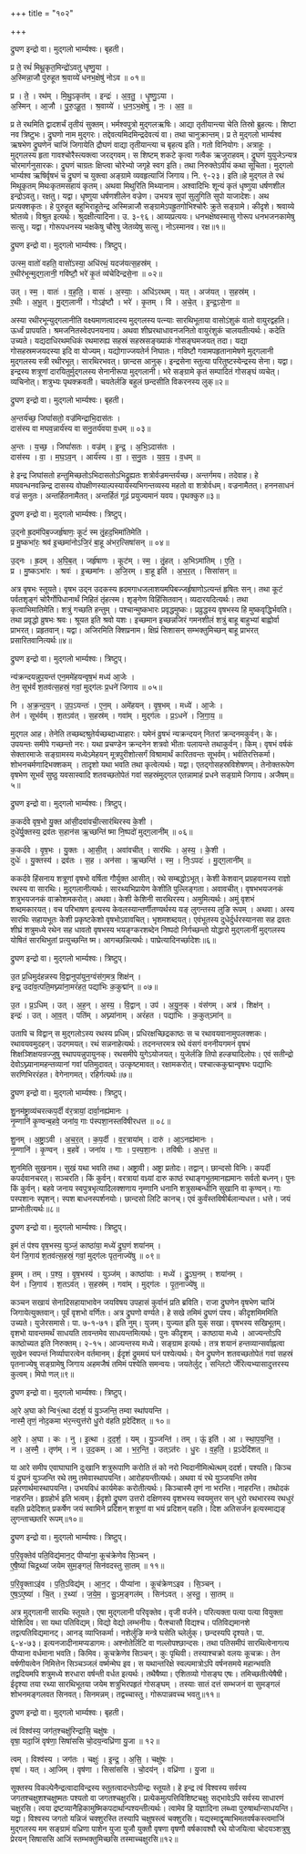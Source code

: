 +++
title = "१०२"

+++


द्रुघण इन्द्रो वा। मुद्गलो भार्म्यश्वः। बृहती।

प्र ते॒ रथं॑ मिथू॒कृत॒मिन्द्रो॑ऽवतु धृष्णु॒या ।  
अ॒स्मिन्ना॒जौ पु॑रुहूत श्र॒वाय्ये॑ धनभ॒क्षेषु॑ नोऽव ॥ ०१॥

प्र । ते॒ । रथ॑म् । मि॒थु॒ऽकृत॑म् । इन्द्रः॑ । अ॒व॒तु॒ । धृ॒ष्णु॒ऽया ।  
अ॒स्मिन् । आ॒जौ । पु॒रु॒ऽहू॒त॒ । श्र॒वाय्ये॑ । ध॒न॒ऽभ॒क्षेषु॑ । नः॒ । अ॒व॒ ॥

प्र ते रथमिति द्वादशर्चं तृतीयं सुक्तम्। भर्मश्वपुत्रो मुद्गलऋषिः। आद्या तृतीयान्त्या चेति तिस्रो ब्रुहत्यः। शिष्टा नव त्रिष्टुभः। द्रुघणो नाम मुद्गरः। तद्देवत्यमिदमिन्द्रदेवत्यं वा। तथा चानुक्रान्तम्। प्र ते मुद्गलो भार्म्यश्व ऋषभेण द्रुघणेन चाजिं जिगायेति द्रौघणं वाद्या तृतीयान्त्या च बृहत्य इति। गतो विनियोगः। अत्राहुः । मुद्गलस्य हृता गावश्चोरैस्त्यक्त्वा जरद्गवम्। स शिष्टम् शकटे कृत्वा गत्वैक ऋजुराहवम्। द्रुघणं युयुजेऽन्यत्र चोरमार्गनुसारकः। द्रुघणं चाग्रतः क्षिप्त्वा चोरेभ्यो जगृहे स्वग इति। तथा निरुक्तेऽपीयं कथा सूचिता। मुद्गलो भार्म्यश्व ऋषिर्वृषभं च द्रुघणं च युक्त्वा अङ्ग्रामे व्यवहृत्याजिं जिगाय। नि. ९-२३। इति॥हे मुद्गल ते रथं मिथूकृतम् मिथःकृतमसहायं कृतम्। अथवा मिथुरिति मिथ्यानाम। अश्वादिभिः शून्यं कृतं धृष्णुया धर्षणशील इन्द्रोऽवतु। रक्षतु। यद्वा। धृष्णुया धर्षणशीलेन वज्रेण। उभयत्र सुपां सुलुगिति सुपो याजादेशः। अथ प्रत्यक्शकृतः। हे पुरुहूत बहुभिराहूतेन्द्र अस्मिन्नाजौ सङ्ग्रामेऽपह्रुतगोभिश्चोरैः क्रुते सङ्ग्रामे। कीदृशे। श्रवाय्ये श्रोतव्ये। विश्रुत इत्यर्थः। श्रुदक्षीत्यादिना। उ. ३-९६। आय्यप्रत्ययः। धनभक्षेष्वस्मासु गोरूप धनभजनकामेषु सत्सु। यद्वा। गोरूपधनस्य भक्षकेषु चौरेषु जेतव्येषु सत्सु। नोऽस्मानव। रक्ष॥१॥

द्रुघण इन्द्रो वा। मुद्गलो भार्म्यश्वः। त्रिष्टुप्।

उत्स्म॒ वातो॑ वहति॒ वासो॑ऽस्या॒ अधि॑रथं॒ यदज॑यत्स॒हस्र॑म् ।  
र॒थीर॑भून्मुद्ग॒लानी॒ गवि॑ष्टौ॒ भरे॑ कृ॒तं व्य॑चेदिन्द्रसे॒ना ॥ ०२॥

उत् । स्म॒ । वातः॑ । व॒ह॒ति॒ । वासः॑ । अ॒स्याः॒ । अधि॑ऽरथम् । यत् । अज॑यत् । स॒हस्र॑म् ।  
र॒थीः । अ॒भू॒त् । मु॒द्ग॒लानी॑ । गोऽइ॑ष्टौ । भरे॑ । कृ॒तम् । वि । अ॒चे॒त् । इ॒न्द्र॒ऽसे॒ना ॥

अस्या रथीरभून्युद्गलानीति वक्ष्यमाणत्वादस्य मुद्गलस्य पत्न्याः सारथिभूताया वासोऽंशुकं वातो वायुरद्वहति। ऊर्ध्वं प्रापयति। श्रमजनितस्वेदपनयनाय। अथवा शीघ्ररथाधावनजनितो वायुरंशुकं चालयतीत्यर्थः। कदेति उच्यते। यद्यदाधिरथमधिकं रथमारुह्य सहस्रं सहस्रसङ्ख्याकं गोसङ्घमजयत् तदा। यद्या गोसहस्रमजयदस्या इदि वा योज्यम्। यद्योगाज्जयतेर्न निघातः। गविष्टौ गवामपहृतानामेषणे मुद्गलानी मुद्गलस्य स्त्री रथीरभूत्। सारथिरभवत्। छान्दस आनुक्। इन्द्रसेना स्तुत्या परितुष्टस्येन्द्रस्य सेना। यद्वा। इन्द्रस्य शत्रूणां दारयितुर्मुद्गलस्य सेनानीरूपा मुद्गलानी। भरे सङ्ग्रामे कृतं सम्पादितं गोसङ्घं व्यचेत्। व्यचिनोत्। शत्रुभ्यः पृथक्क्रवती। चयतेर्लङि बहुलं छन्दसीति विकरनस्य लुक्॥२॥

द्रुघण इन्द्रो वा। मुद्गलो भार्म्यश्वः। बृहती।

अ॒न्तर्य॑च्छ॒ जिघां॑सतो॒ वज्र॑मिन्द्राभि॒दास॑तः ।  
दास॑स्य वा मघव॒न्नार्य॑स्य वा सनु॒तर्य॑वया व॒धम् ॥ ०३॥

अ॒न्तः । य॒च्छ॒ । जिघां॑सतः । वज्र॑म् । इ॒न्द्र॒ । अ॒भि॒ऽदास॑तः ।  
दास॑स्य । वा॒ । म॒घ॒ऽव॒न् । आर्य॑स्य । वा॒ । स॒नु॒तः । य॒व॒य॒ । व॒धम् ॥

हे इन्द्र जिघांसतो हन्तुमिच्छतोऽभिदासतोऽभिद्रुह्यतः शत्रोर्वज्रमन्तर्यच्छ। अन्तर्गमय। तदेवाह। हे मघवन्धनवन्निन्द्र दासस्य वोपक्षीणस्याल्पस्यार्यस्यभिगन्तव्यस्य महतो वा शत्रोर्वधम्। वज्रनामैतत्। हननसाधनं वज्रं सनुतः। अन्तर्हितनामैतत्। अन्तर्हितं गूढं प्रयुज्यमानं यवय। पृथक्कुरु॥३॥

द्रुघण इन्द्रो वा। मुद्गलो भार्म्यश्वः। त्रिष्टुप्।

उ॒द्नो ह्र॒दम॑पिब॒ज्जर्हृ॑षाणः॒ कूटं॑ स्म तृं॒हद॒भिमा॑तिमेति ।  
प्र मु॒ष्कभा॑रः॒ श्रव॑ इ॒च्छमा॑नोऽजि॒रं बा॒हू अ॑भर॒त्सिषा॑सन् ॥ ०४॥

उ॒द्नः । ह्र॒दम् । अ॒पि॒ब॒त् । जर्हृ॑षाणः । कूट॑म् । स्म॒ । तृं॒हत् । अ॒भिऽमा॑तिम् । ए॒ति॒ ।  
प्र । मु॒ष्कऽभा॑रः । श्रवः॑ । इ॒च्छमा॑नः । अ॒जि॒रम् । बा॒हू इति॑ । अ॒भ॒र॒त् । सिसा॑सन् ॥

अत्र वृषभः स्तूयते। वृषभ उद्न उदकस्य ह्रदमगाधजलाशयमपिबज्जर्हृषाणोऽत्यन्तं हृषितः सन्। तथा कूटं पर्वतशृङ्गं चोरैर्गोपिधानार्थं निहितं तृंहत्स्म। शृङ्गेण विहिंसितवान्। व्यदारयदित्यर्थः। तथा कृत्वाभिमातिमेति। शत्रुं गच्छति हन्तुम् । पश्चान्मुष्कभारः प्रवृद्धमुष्कः। प्रव्रुद्धस्य वृषभस्य हि मुष्कवृद्धिर्भवति। तथा प्रवृद्धो व्रुषभः श्रवः। श्रूयत इति श्रवो यशः। इच्छमान इच्छन्नजिरं गमनशीलं शत्रुं बाहू बाहुभ्यां बाह्वोर्वा प्राभरत्। प्रहृतवान्। यद्वा। अजिरमिति क्शिप्रनाम। क्षिप्रं सिशासन् सम्भक्तुमिच्छन् बाहू प्राभरत् प्रसारितवानित्यर्थः॥४॥

द्रुघण इन्द्रो वा। मुद्गलो भार्म्यश्वः। त्रिष्टुप्।

न्य॑क्रन्दयन्नुप॒यन्त॑ एन॒ममे॑हयन्वृष॒भं मध्य॑ आ॒जेः ।  
तेन॒ सूभ॑र्वं श॒तव॑त्स॒हस्रं॒ गवां॒ मुद्ग॑लः प्र॒धने॑ जिगाय ॥ ०५॥

नि । अ॒क्र॒न्द॒य॒न् । उ॒प॒ऽयन्तः॑ । ए॒न॒म् । अमे॑हयन् । वृ॒ष॒भम् । मध्ये॑ । आ॒जेः ।  
तेन॑ । सूभ॑र्वम् । श॒तऽव॑त् । स॒हस्र॑म् । गवा॑म् । मुद्ग॑लः । प्र॒ऽधने॑ । जि॒गा॒य॒ ॥

मुद्गल आह। तेनेति तच्छब्दश्रुतेर्यच्छब्दाध्याहारः। यमेनं व्रुषभं न्यक्रन्दयन् नितरां क्रन्दनमकुर्वन्। के। उपयन्तः समीपे गच्छन्तो नरः। यथा प्रचण्डेन क्रन्दनेन शत्रवो भीताः पलायन्ते तथाकुर्वन्। किम्। वृषभं वर्षकं सेक्तारमाजेः सङ्ग्रामस्य मध्येऽमेहयन् मूत्रपुरीशोत्सर्गं विश्रामार्थं कारितवन्तः सूभर्वम्। भर्वतिरत्तिकर्मा। शोभनचर्मणादिभक्शकम् । तादृशो यथा भवति तथा कृत्वेत्यर्थः। यद्वा। एतद्गोसहस्रविशेषणम्। तेनोक्तरूपेण वृषभेण सूभर्वं सुष्ठु यवसास्वादि शतवच्छतोपेतं गवां सहस्रंमुद्गल एतन्नामाहं प्रधने सङ्ग्रामे जिगाय। अजैषम्॥५॥

द्रुघण इन्द्रो वा। मुद्गलो भार्म्यश्वः। त्रिष्टुप्।

क॒कर्द॑वे वृष॒भो यु॒क्त आ॑सी॒दवा॑वची॒त्सार॑थिरस्य के॒शी ।  
दुधे॑र्यु॒क्तस्य॒ द्रव॑तः स॒हान॑स ऋ॒च्छन्ति॑ ष्मा नि॒ष्पदो॑ मुद्ग॒लानी॑म् ॥ ०६॥

क॒कर्द॑वे । वृ॒ष॒भः । यु॒क्तः । आ॒सी॒त् । अवा॑वचीत् । सार॑थिः । अ॒स्य॒ । के॒शी ।  
दुधेः॑ । यु॒क्तस्य॑ । द्रव॑तः । स॒ह । अन॑सा । ऋ॒च्छन्ति॑ । स्म॒ । निः॒ऽपदः॑ । मु॒द्ग॒लानी॑म् ॥

ककर्दवे हिंसनाय शत्रूणां वृषभो वर्षिता गौर्युक्त आसीत्। रथे सम्बद्धोऽभूत्। केशी केशवान् प्रग्रहवानस्य राज्ञो रथस्य वा सारथिः। मुद्गलानीत्यर्थः। सारथ्यभिप्रायेण केशीति पुल्लिङ्गता। अवावचीत्। वृषभभयजनकं शत्रुभयजनकं वाक्रोशमकरोत्। अथवा। केशी केशिनी सारथिरस्य। अमुमित्यर्थः। अमुं वृशभं शब्दमकारयत्। वच परिभाषण इत्यस्य केवलस्यान्तर्णीतण्यर्थस्य यङ् लुगन्तस्य लुङि रूपम् । अथवा। अस्य सारथिः सहायभूतः केशी प्रकृष्टकेशो वृषभोऽवावचित्। भृशमशब्दयत्। एवंभूतस्य दुधेर्दुर्धरस्यानसा सह द्रवतः शीघ्रं शत्रुमध्ये रथेन सह धावतो वृषभस्य भयङ्ग्करशब्देन निष्पदो निर्गच्छन्तो योद्धारो मुद्गलानीं मुद्गलस्य योषितं सारथिभुतां प्रत्युच्छन्ति ष्म। आगच्छन्नित्यर्थः। पाघ्रेत्यादिनर्च्छादेशः॥६॥

द्रुघण इन्द्रो वा। मुद्गलो भार्म्यश्वः। त्रिष्टुप्।

उ॒त प्र॒धिमुद॑हन्नस्य वि॒द्वानुपा॑युन॒ग्वंस॑ग॒मत्र॒ शिक्ष॑न् ।  
इन्द्र॒ उदा॑व॒त्पति॒मघ्न्या॑ना॒मरं॑हत॒ पद्या॑भिः क॒कुद्मा॑न् ॥ ०७॥

उ॒त । प्र॒ऽधिम् । उत् । अ॒ह॒न् । अ॒स्य॒ । वि॒द्वान् । उप॑ । अ॒यु॒न॒क् । वंस॑गम् । अत्र॑ । शिक्ष॑न् ।  
इन्द्रः॑ । उत् । आ॒व॒त् । पति॑म् । अघ्न्या॑नाम् । अरं॑हत । पद्या॑भिः । क॒कुत्ऽमा॑न् ॥

उतापि च विद्वान् स मुद्गलोऽस्य रथस्य प्रधिम्। प्रधिरक्षच्छिद्रकाष्ठः स च रथावयवानामुपलक्शकः। रथावयवमुदहन्। उदगमयत्। रथं सन्ननाहेत्यर्थः। तदनन्तरमत्र रथे वंसगं वननीयगमनं वृषभं शिक्षञ्शिक्षयन्रज्जुषु स्थापयन्नुपायुनक्। रथसमीपे युगेऽयोजयत्। युजेर्लङि तिपो हल्ङ्यादिलोपः। एवं सतीन्द्रो देवोऽघ्न्यानामहन्तव्यानां गवां पतिमुदावत्। उत्कृष्टमावत्। रक्षामकरोत्। पश्चात्ककुद्मान्वृषभः पद्याभिः सरणिभिररंहत। वेगेनागमत्। रहिर्गत्यर्थः॥७॥

द्रुघण इन्द्रो वा। मुद्गलो भार्म्यश्वः। त्रिष्टुप्।

शु॒नम॑ष्ट्रा॒व्य॑चरत्कप॒र्दी व॑र॒त्रायां॒ दार्वा॒नह्य॑मानः ।  
नृ॒म्णानि॑ कृ॒ण्वन्ब॒हवे॒ जना॑य॒ गाः प॑स्पशा॒नस्तवि॑षीरधत्त ॥ ०८॥

शु॒नम् । अ॒ष्ट्रा॒ऽवी । अ॒च॒र॒त् । क॒प॒र्दी । व॒र॒त्राया॑म् । दारु॑ । आ॒ऽनह्य॑मानः ।  
नृ॒म्णानि॑ । कृ॒ण्वन् । ब॒हवे॑ । जना॑य । गाः । प॒स्प॒शा॒नः । तवि॑षीः । अ॒ध॒त्त॒ ॥

शुनमिति सुखनाम। सुखं यथा भवति तथा। अष्ट्रावी। अष्ट्रा प्रतोदः। तद्वान्। छान्दसो विनिः। कपर्दी कपर्दवानचरत्। सञ्चरति। किं कुर्वन्। वरत्रायां वध्र्यां दारु काष्ठं रथाङ्गभुतमानह्यमानः सर्वतो बध्नन्। पुनः किं कुर्वन्। बहवे जनाय स्वपुत्रभृत्यादिलक्शणाय नृम्णानि धनानि शत्रुसम्बन्धीनि सुखानि वा कृण्वन्। गाः पस्पशानः स्पृशन्। स्पश बाधनस्पर्शनयोः। छान्दसो लिटि कानच्। एवं कुर्वंस्तविषीर्बलान्यधत्त। धत्ते। जयं प्राप्नोतीत्यर्थः॥८॥

द्रुघण इन्द्रो वा। मुद्गलो भार्म्यश्वः। त्रिष्टुप्।

इ॒मं तं प॑श्य वृष॒भस्य॒ युञ्जं॒ काष्ठा॑या॒ मध्ये॑ द्रुघ॒णं शया॑नम् ।  
येन॑ जि॒गाय॑ श॒तव॑त्स॒हस्रं॒ गवां॒ मुद्ग॑लः पृत॒नाज्ये॑षु ॥ ०९॥

इ॒मम् । तम् । प॒श्य॒ । वृ॒ष॒भस्य॑ । युञ्ज॑म् । काष्ठा॑याः । मध्ये॑ । द्रु॒ऽघ॒नम् । शया॑नम् ।  
येन॑ । जि॒गाय॑ । श॒तऽव॑त् । स॒हस्र॑म् । गवा॑म् । मुद्ग॑लः । पृ॒त॒नाज्ये॑षु ॥

कञ्चन सखायं सेनादिसहायाभावेन जयविषय उपहासं कुर्वानं प्रति ब्रविति। राजा द्रुघणेन वृषभेण चाजिं जिगायेत्युक्तवान्। पूर्वं वृशभो वर्णितः। अत्र द्रुघणो वर्ण्यते। हे सखे तमिमं द्रुघणं पश्य। कीदृशमिममिति उच्यते। युजेरसमासे। पा. ७-१-७१। इति नुम्। युजम्। युज्यत इति युक् सखा। वृषभस्य सखिभूतम्। वृशभो यावन्तमर्थं साधयति तावन्तमेव साधयन्तमित्यर्थः। पुनः कीदृशम् । काष्ठाया मध्ये । आज्यन्तोऽपि काष्ठोच्यत इति निरुक्तम्। २-१५। आज्यन्तस्य मध्ये। सङ्ग्राम इत्यर्थः। तत्र शयानं हन्तव्यान्सर्वाह्नत्वा सुखेन स्वपन्तं निर्व्यापारत्वेन वर्तमानम्। ईदृशं द्रुममयं घनं पश्येत्यर्थः। येन द्रुघणेन शतवच्छतोपेतं गवां सहस्रं पृतनाज्येषु सङ्ग्रामेषु जिगाय अहमजैषं तमिमं पश्येति समन्वयः। जयतेर्लुट्। सन्लिटो र्जेरित्यभ्यासादुत्तरस्य कुत्वम्। मिपो णल्॥९॥

द्रुघण इन्द्रो वा। मुद्गलो भार्म्यश्वः। त्रिष्टुप्।

आ॒रे अ॒घा को न्वि१॒॑त्था द॑दर्श॒ यं यु॒ञ्जन्ति॒ तम्वा स्था॑पयन्ति ।  
नास्मै॒ तृणं॒ नोद॒कमा भ॑र॒न्त्युत्त॑रो धु॒रो व॑हति प्र॒देदि॑शत् ॥ १०॥

आ॒रे । अ॒घा । कः । नु । इ॒त्था । द॒द॒र्श॒ । यम् । यु॒ञ्जन्ति॑ । तम् । ऊं॒ इति॑ । आ । स्था॒प॒य॒न्ति॒ ।  
न । अ॒स्मै॒ । तृण॑म् । न । उ॒द॒कम् । आ । भ॒र॒न्ति॒ । उत्ऽत॑रः । धु॒रः । व॒ह॒ति॒ । प्र॒ऽदेदि॑शत् ॥

या आरे समीप एवाघाघानि दुःखानि शत्रुरूपाणि करोति तं को नरो न्विदानीमित्थेत्थम् ददर्श। पश्यति। किञ्च यं द्रुघनं युञ्जन्ति रथे तमु तमेवास्थापयन्ति। आरोहयन्तीत्यर्थः। अथवा यं रथे युञ्जयन्ति तमेव प्रहरणार्थमास्थापयन्ति। उभयविधं कार्यमेकः करोतीत्यर्थः। किञ्चास्मै तृणं ना भरन्ति। नाहरन्ति। तथोदकं नाहरन्ति। हृग्रहोर्भ इति भत्वम्। ईदृशो द्रुघण उत्तरो दक्षिणस्य वृशभस्य स्वयमुत्तर सन् धुरो रथभारस्य रथधुरं वहति प्रदेदिशत् प्रकर्षेण जयं स्वामिने प्रदिशन् शत्रूणां वा भयं प्रदिशन् वहति। दिश अतिसर्जन इत्यस्माद्यङ् लुगन्ताच्छतरि रूपम्॥१०॥

द्रुघण इन्द्रो वा। मुद्गलो भार्म्यश्वः। त्रिष्टुप्।

प॒रि॒वृ॒क्तेव॑ पति॒विद्य॑मान॒ट् पीप्या॑ना॒ कूच॑क्रेणेव सि॒ञ्चन् ।  
ए॒षै॒ष्या॑ चिद्र॒थ्या॑ जयेम सुम॒ङ्गलं॒ सिन॑वदस्तु सा॒तम् ॥ ११॥

प॒रि॒वृ॒क्ताऽइ॑व । प॒ति॒ऽविद्य॑म् । आ॒न॒ट् । पीप्या॑ना । कूच॑क्रेणऽइव । सि॒ञ्चन् ।  
ए॒ष॒ऽए॒ष्या॑ । चि॒त् । र॒थ्या॑ । ज॒ये॒म॒ । सु॒ऽम॒ङ्गल॑म् । सिन॑ऽवत् । अ॒स्तु॒ । सा॒तम् ॥

अत्र मुद्गलानी सारथिः स्तूयते। एषा मुद्गलानी परिवृक्तेव। वृजी वर्जने। परित्यक्ता पत्या पत्या वियुक्ता योशिदिव। सा यथा पतिविद्यम्। विद्यो वेद्यो लम्भनीयः। पैत्श्चासौ विद्यश्च। पतिविद्यमानशे तद्वत्पतिविद्यमानट्। आनड् व्याप्तिकर्मा। नशेर्लुङि मन्त्रे घसेति च्लेर्लुक्। छन्दस्यपि दृश्यते। पा. ६-४-७३। इत्यनजादीनामप्यडागमः। अश्नोतेर्लिटि वा णल्लोपश्छान्दसः। तथा पतिसमीपं सारथित्वेनागत्य पीप्याना वर्धमाना भवति। किमिव। कूचक्रेणेव सिञ्चन्। कुः पृथिवी। तस्याश्चक्रो वलयः कूचक्रः। तेन वर्षणीयत्वेन निमित्तेन सिञ्चञ्जलं वर्ष्मन्मेघ इव। स यथान्तरिक्षे स्वल्पमात्रोऽपि वर्षनसमये महान्भवति तद्वदियमपि शत्रुमध्ये शरधारा वर्षन्ती वर्धत इत्यर्थः। तथैषैष्या। एशितव्यो गोसङ्घ एषः। तमिच्छतीत्येषैषी। ईदृश्या तया रथ्या सारथिभूतया जयेम शत्रुभिरपहृतं गोसङ्घम् । तस्याः सातं दत्तं सम्भजनं वा सुमङ्गलं शोभनमङ्गलवत सिनवत्। सिनमन्नम्। तद्वच्चास्तु। गोरूपान्नवच्च भवतु॥११॥

द्रुघण इन्द्रो वा। मुद्गलो भार्म्यश्वः। बृहती।

त्वं विश्व॑स्य॒ जग॑त॒श्चक्षु॑रिन्द्रासि॒ चक्षु॑षः ।  
वृषा॒ यदा॒जिं वृष॑णा॒ सिषा॑ससि चो॒दय॒न्वध्रि॑णा यु॒जा ॥ १२॥

त्वम् । विश्व॑स्य । जग॑तः । चक्षुः॑ । इ॒न्द्र॒ । अ॒सि॒ । चक्षु॑षः ।  
वृषा॑ । यत् । आ॒जिम् । वृष॑णा । सिसा॑ससि । चो॒दय॑न् । वध्रि॑णा । यु॒जा ॥

सूक्तस्य विकल्पेनैन्द्रत्वादाविन्द्रस्य स्तुतत्वादन्तेऽपीन्द्रः स्तूयते। हे इन्द्र त्वं विश्वस्य सर्वस्य जगतश्चक्षुशश्चक्षुष्मतः पश्यतो वा जगतश्चक्षुरसि। प्रत्येकमुत्पत्तिविशिष्टचक्षुः सद्भावेऽपि सर्वस्य साधारणं चक्षुरसि। त्वया द्रष्टव्यानैहिकामुष्मिकपदार्थान्पश्यन्तीत्यर्थः। त्वामेव हि यज्ञादिना लब्ध्वा पुरुषार्थान्साधयन्ति। यद्वा। विश्वस्य जगतो यन्निजं चक्शुरस्ति तस्यापि चक्षुषस्त्वं चक्शुरसि। यद्यस्माद्वृय्षाभिमतवर्षकस्त्वमाजिं मुद्गलस्य मम सङ्ग्रामं वध्रिणा पाशेन युजा युजौ युक्तौ वृषणा वृषणौ वर्षकावश्वौ रथे योजयित्वा चोदयञ्शत्रुषु प्रेरयन् सिषाससि आजिं स्तम्भक्तुमिच्छसि तस्माच्चक्षुरसि॥१२॥